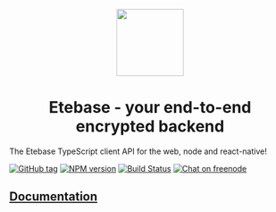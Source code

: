 <p align="center">
  <img width="120" src="https://raw.githubusercontent.com/etesync/etesync-web/master/src/images/logo.svg" />
  <h1 align="center">Etebase - your end-to-end encrypted backend</h1>
</p>

The Etebase TypeScript client API for the web, node and react-native!


[![GitHub tag](https://img.shields.io/github/tag/etesync/etebase-js.svg)](https://github.com/etesync/etebase-js/tags)
[![NPM version](https://img.shields.io/npm/v/etebase.svg)](https://www.npmjs.com/package/etebase)
[![Build Status](https://travis-ci.com/etesync/etebase-js.svg?branch=master)](https://travis-ci.com/etesync/etebase-js)
[![Chat on freenode](https://img.shields.io/badge/irc.freenode.net-%23EteSync-blue.svg)](https://webchat.freenode.net/?channels=#etesync)

## [Documentation](https://docs.etebase.com/)
